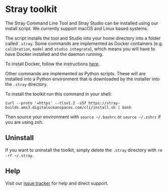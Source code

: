 # Stray toolkit

The Stray Command Line Tool and Stray Studio can be installed using our install script. We currently support macOS and Linux based systems.

The script installs the tool and Studio into your home directory into a folder called `.stray`. Some commands are implemented as Docker containers (e.g. `calibration`, `model` and `studio integrate`), which means you will have to have Docker installed and the daemon running.

To install Docker, follow the instructions [here](https://docs.docker.com/get-docker/).

Other commands are implemented as Python scripts. These will are installed into a Python environment that is downloaded by the installer into the `.stray` directory.

To install the toolkit run this command in your shell:
```
curl --proto '=https' --tlsv1.2 -sSf https://stray-builds.ams3.digitaloceanspaces.com/cli/install.sh | bash
```

Then source your environment with `source ~/.bashrc` or `source ~/.zshrc` if you are using zsh.

## Uninstall

If you want to uninstall the toolkit, simply delete the `.stray` directory with `rm -rf ~/.stray`.

## Help

Visit our [issue tracker](https://github.com/StrayRobots/issues) for help and direct support.
